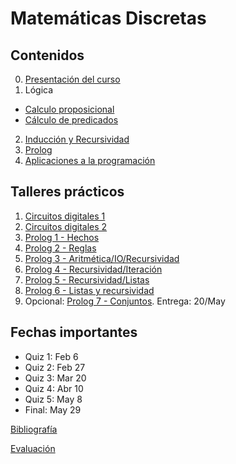 # Matemáticas Discretas

## Contenidos  

0. [Presentación del curso](0-presentacion/index.html)  
1. Lógica  
  - [Calculo proposicional](1.1-proposiciones/index.html)  
  - [Cálculo de predicados](1.2-predicados/index.html)  
2. [Inducción y Recursividad](2-induccionRecursividad/index.html)
3. [Prolog](3-Prolog/index.html)
4. [Aplicaciones a la programación](4-AplicacionesProgramacion/index.html)


## Talleres prácticos

1. [Circuitos digitales 1](practicas/Taller1-Logisim-201910.pdf)  
2. [Circuitos digitales 2](practicas/Taller2-Logisim-201920.pdf)  
3. [Prolog 1 - Hechos](practicas/Taller3-Prolog-201910.pdf)  
4. [Prolog 2 - Reglas](practicas/Taller4-Prolog-201910.pdf)  
5. [Prolog 3 - Aritmética/IO/Recursividad](practicas/Taller5-Prolog-201910.pdf)  
6. [Prolog 4 - Recursividad/Iteración](practicas/practica6.html)  
7. [Prolog 5 - Recursividad/Listas](practicas/Taller7-Prolog-201910.pdf)  
8. [Prolog 6 - Listas y recursividad](practicas/Taller8-Prolog-201910.pdf)  
9. Opcional: [Prolog 7 - Conjuntos](practicas/Taller9-Prolog-201910.pdf). Entrega: 20/May  


## Fechas importantes

- Quiz 1: Feb 6
- Quiz 2: Feb 27
- Quiz 3: Mar 20
- Quiz 4: Abr 10
- Quiz 5: May 8
- Final: May 29
  

[Bibliografía](bibliografia.html)


[Evaluación](evaluacion.html)
